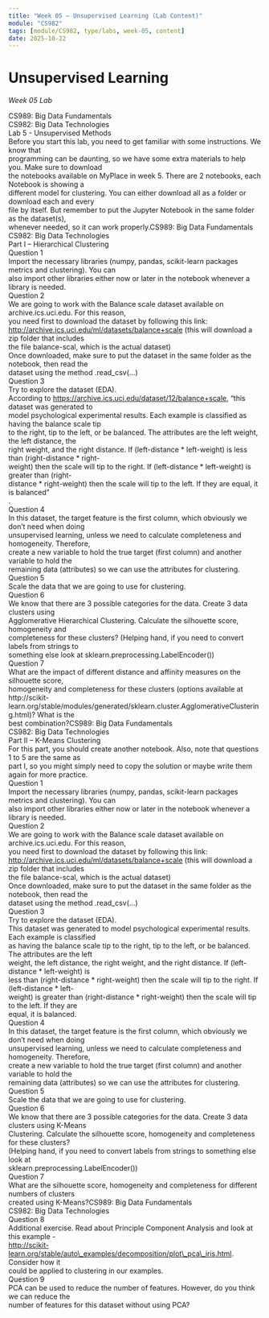 ```yaml
---
title: "Week 05 — Unsupervised Learning (Lab Content)"
module: "CS982"
tags: [module/CS982, type/labs, week-05, content]
date: 2025-10-22
---
```


# Unsupervised Learning
*Week 05 Lab*

CS989: Big Data Fundamentals  
CS982: Big Data Technologies  
Lab 5 \- Unsupervised Methods  
Before you start this lab, you need to get familiar with some instructions. We know that  
programming can be daunting, so we have some extra materials to help you. Make sure to download  
the notebooks available on MyPlace in week 5\. There are 2 notebooks, each Notebook is showing a  
different model for clustering. You can either download all as a folder or download each and every  
file by itself. But remember to put the Jupyter Notebook in the same folder as the dataset(s),  
whenever needed, so it can work properly.CS989: Big Data Fundamentals  
CS982: Big Data Technologies  
Part I – Hierarchical Clustering  
Question 1  
Import the necessary libraries (numpy, pandas, scikit-learn packages metrics and clustering). You can  
also import other libraries either now or later in the notebook whenever a library is needed.  
Question 2  
We are going to work with the Balance scale dataset available on archive.ics.uci.edu. For this reason,  
you need first to download the dataset by following this link:  
http://archive.ics.uci.edu/ml/datasets/balance+scale (this will download a zip folder that includes  
the file balance-scal, which is the actual dataset)  
Once downloaded, make sure to put the dataset in the same folder as the notebook, then read the  
dataset using the method .read\_csv(…)  
Question 3  
Try to explore the dataset (EDA).  
According to https://archive.ics.uci.edu/dataset/12/balance+scale, “this dataset was generated to  
model psychological experimental results. Each example is classified as having the balance scale tip  
to the right, tip to the left, or be balanced. The attributes are the left weight, the left distance, the  
right weight, and the right distance. If (left-distance \* left-weight) is less than (right-distance \* right-  
weight) then the scale will tip to the right. If (left-distance \* left-weight) is greater than (right-  
distance \* right-weight) then the scale will tip to the left. If they are equal, it is balanced”  
.  
Question 4  
In this dataset, the target feature is the first column, which obviously we don’t need when doing  
unsupervised learning, unless we need to calculate completeness and homogeneity. Therefore,  
create a new variable to hold the true target (first column) and another variable to hold the  
remaining data (attributes) so we can use the attributes for clustering.  
Question 5  
Scale the data that we are going to use for clustering.  
Question 6  
We know that there are 3 possible categories for the data. Create 3 data clusters using  
Agglomerative Hierarchical Clustering. Calculate the silhouette score, homogeneity and  
completeness for these clusters? (Helping hand, if you need to convert labels from strings to  
something else look at sklearn.preprocessing.LabelEncoder())  
Question 7  
What are the impact of different distance and affinity measures on the silhouette score,  
homogeneity and completeness for these clusters (options available at http://scikit-  
learn.org/stable/modules/generated/sklearn.cluster.AgglomerativeClustering.html)? What is the  
best combination?CS989: Big Data Fundamentals  
CS982: Big Data Technologies  
Part II – K-Means Clustering  
For this part, you should create another notebook. Also, note that questions 1 to 5 are the same as  
part I, so you might simply need to copy the solution or maybe write them again for more practice.  
Question 1  
Import the necessary libraries (numpy, pandas, scikit-learn packages metrics and clustering). You can  
also import other libraries either now or later in the notebook whenever a library is needed.  
Question 2  
We are going to work with the Balance scale dataset available on archive.ics.uci.edu. For this reason,  
you need first to download the dataset by following this link:  
http://archive.ics.uci.edu/ml/datasets/balance+scale (this will download a zip folder that includes  
the file balance-scal, which is the actual dataset)  
Once downloaded, make sure to put the dataset in the same folder as the notebook, then read the  
dataset using the method .read\_csv(…)  
Question 3  
Try to explore the dataset (EDA).  
This dataset was generated to model psychological experimental results. Each example is classified  
as having the balance scale tip to the right, tip to the left, or be balanced. The attributes are the left  
weight, the left distance, the right weight, and the right distance. If (left-distance \* left-weight) is  
less than (right-distance \* right-weight) then the scale will tip to the right. If (left-distance \* left-  
weight) is greater than (right-distance \* right-weight) then the scale will tip to the left. If they are  
equal, it is balanced.  
Question 4  
In this dataset, the target feature is the first column, which obviously we don’t need when doing  
unsupervised learning, unless we need to calculate completeness and homogeneity. Therefore,  
create a new variable to hold the true target (first column) and another variable to hold the  
remaining data (attributes) so we can use the attributes for clustering.  
Question 5  
Scale the data that we are going to use for clustering.  
Question 6  
We know that there are 3 possible categories for the data. Create 3 data clusters using K-Means  
Clustering. Calculate the silhouette score, homogeneity and completeness for these clusters?  
(Helping hand, if you need to convert labels from strings to something else look at  
sklearn.preprocessing.LabelEncoder())  
Question 7  
What are the silhouette score, homogeneity and completeness for different numbers of clusters  
created using K-Means?CS989: Big Data Fundamentals  
CS982: Big Data Technologies  
Question 8  
Additional exercise. Read about Principle Component Analysis and look at this example \-  
http://scikit-learn.org/stable/auto\_examples/decomposition/plot\_pca\_iris.html. Consider how it  
could be applied to clustering in our examples.  
Question 9  
PCA can be used to reduce the number of features. However, do you think we can reduce the  
number of features for this dataset without using PCA?  
